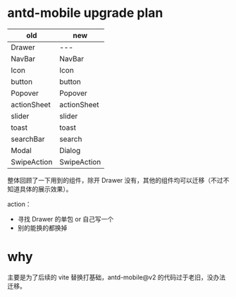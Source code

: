 # antd-mobile upgrade plan

| old         | new         |
| ----------- | ----------- |
| Drawer      | ---         |
| NavBar      | NavBar      |
| Icon        | Icon        |
| button      | button      |
| Popover     | Popover     |
| actionSheet | actionSheet |
| slider      | slider      |
| toast       | toast       |
| searchBar   | search      |
| Modal       | Dialog      |
| SwipeAction | SwipeAction |

整体回顾了一下用到的组件，除开 Drawer 没有，其他的组件均可以迁移（不过不知道具体的展示效果）。

action：

- 寻找 Drawer 的单包 or 自己写一个
- 别的能换的都换掉

# why

主要是为了后续的 vite 替换打基础，antd-mobile@v2 的代码过于老旧，没办法迁移。
